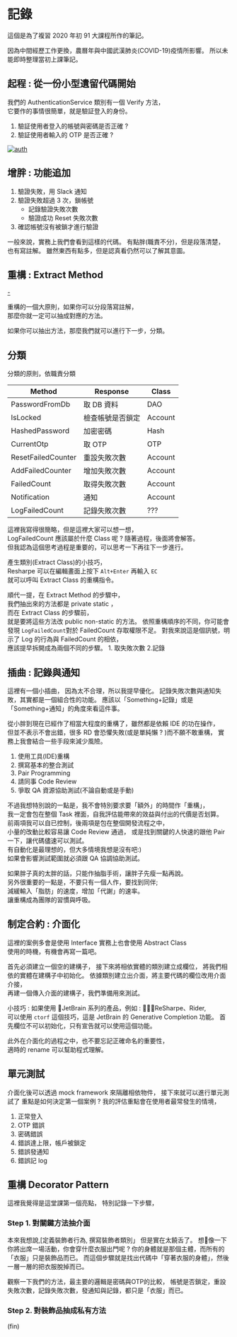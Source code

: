 # 記錄

這個是為了複習 2020 年初 91 大課程所作的筆記。

因為中間經歷工作更換，農曆年與中國武漢肺炎(COVID-19)疫情所影響。
所以未能即時整理當初上課筆記。

## 起程 : 從一份小型遺留代碼開始

我們的 AuthenticationService 類別有一個 Verify 方法，  
它要作的事情很簡單，就是驗証登入的身份。

1. 驗証使用者登入的帳號與密碼是否正確 ?
2. 驗証使用者輸入的 OTP 是否正確 ?

[![auth](https://i.imgur.com/dsQtRIK.jpg)](https://github.com/marsen/Marsen.NetCore.Dojo/commit/640e640cc960fd82ad58fd3ad2f9657770b2f8e1)  

## 增胖 : 功能追加

1. 驗證失敗，用 Slack 通知
2. 驗證失敗超過 3 次，鎖帳號
   - 記錄驗證失敗次數
   - 驗證成功 Reset 失敗次數
3. 確認帳號沒有被鎖才進行驗證

一般來說，實務上我們會看到這樣的代碼。
有點胖(職責不分)，但是段落清楚，也有寫註解。
雖然東西有點多，但是認真看仍然可以了解其意圖。

## 重構 : Extract Method

[-](https://github.com/marsen/Marsen.NetCore.Dojo/commit/fce3a350b71c48ac3a70c44b7d67ffa82e4124d2)

重構的一個大原則，如果你可以分段落寫註解，  
那麼你就一定可以抽成對應的方法。  

如果你可以抽出方法，那麼我們就可以進行下一步，分類。  

## 分類

分類的原則，依職責分類

| Method | Response | Class |
| -------- | -------- | -------- |
| PasswordFromDb    | 取 DB 資料     | DAO     |
| IsLocked    | 檢查帳號是否鎖定     | Account     |
| HashedPassword    | 加密密碼    | Hash     |
| CurrentOtp    | 取 OTP     | OTP     |
| ResetFailedCounter    | 重設失敗次數     | Account     |
| AddFailedCounter    | 增加失敗次數     | Account     |
| FailedCount    | 取得失敗次數     | Account     |
| Notification    | 通知     | Account     |
| LogFailedCount   | 記錄失敗次數     | ???     |

這裡我寫得很簡略，但是這裡大家可以想一想，  
LogFailedCount 應該屬於什麼 Class 呢 ?
隨著過程，後面將會解答。  
但我認為這個思考過程是重要的，可以思考一下再往下一步進行。

產生類別(Extract Class)的小技巧，  
Resharpe 可以在編輯畫面上按下 `Alt+Enter` 再輸入 `EC`  
就可以呼叫 Extract Class 的重構指令。

順代一提，在 Extract Method 的步驟中，  
我們抽出來的方法都是 private static ，  
而在 Extract Class 的步驟前，  
就是要將這些方法改 public non-static 的方法。
依照重構順序的不同，你可能會發現 `LogFailedCount`對於 FailedCount 存取權限不足。
對我來說這是個訊號，明示了 Log 的行為與 FailedCount 的相依，  
應該提早拆開成為兩個不同的步驟。 1. 取失敗次數 2.記錄

## 插曲 : 記錄與通知

這裡有一個小插曲，
因為太不合理，所以我提早優化。
記錄失敗次數與通知失敗，其實都是一個組合性的功能。
應該以「Something+記錄」或是「Something+通知」的角度來看這件事。

從小胖到現在已經作了相當大程度的重構了，雖然都是依賴 IDE 的功在操作，  
但並不表示不會出錯，很多 RD 會恐懼失敗(或是單純懶 ? )而不願不敢重構，
實務上我會結合一些手段來減少風險。

1. 使用工具(IDE)重構
2. 撰寫基本的整合測試
3. Pair Programming
4. 請同事 Code Review
5. 爭取 QA 資源協助測試(不論自動或是手動)  

不過我想特別說的一點是，我不會特別要求要「額外」的時間作「重構」，  
我一定會包在整個 Task 裡面，自我評估能帶來的效益與付出的代價是否划算。  
前兩項我可以自已控制，後兩項是包在整個開發流程之中，  
小量的改動比較容易讓 Code Review 通過，
或是找到關鍵的人快速的跟他 Pair 一下，讓代碼儘速可以測試。  
有自動化是最理想的，但大多情境我想是沒有吧:)  
如果會影響測試範圍就必須跟 QA 協調協助測試。  

如果胖子真的太胖的話，只能作抽脂手術，讓胖子先瘦一點再說。  
另外很重要的一點是，不要只有一個人作，要找到同伴;  
減緩輸入「脂肪」的速度，增加「代謝」的速率。  
讓重構成為團隊的習慣與呼吸。

## 制定合約 : 介面化

這裡的案例多會是使用 Interface 實務上也會使用 Abstract Class  
使用的時機，有機會再寫一篇吧。

首先必須建立一個空的建構子，
接下來將相依實體的類別建立成欄位，
將我們相依的實體在建構子中初始化。
依據類別建立出介面，將主要代碼的欄位改用介面介接，  
再建一個傳入介面的建構子，我們準備用來測試。

小技巧 : 如果使用 JetBrain 系列的產品，例如 : ReSharpe、Rider,  
可以使用 `ctorf` 這個技巧，這是 JetBrain 的 Generative Completion 功能。
首先欄位不可以初始化，只有宣告就可以使用這個功能。

此外在介面化的過程之中，也不要忘記正確命名的重要性，  
適時的 rename 可以幫助程式理解。

## 單元測試

介面化後可以透過 mock framework 來隔離相依物件，
接下來就可以進行單元測試了
重點是如何決定第一個案例 ?
我的評估重點會在使用者最常發生的情境，

1. 正常登入
2. OTP 錯誤
3. 密碼錯誤
4. 錯誤達上限，帳戶被鎖定
5. 錯誤發通知
6. 錯誤記 log

## 重構 Decorator Pattern

這裡我覺得是這堂課第一個亮點，
特別記錄一下步驟，

### Step 1. 對關鍵方法抽介面

本來我想說,[定義裝飾者行為, 撰寫裝飾者類別」
但是實在太饒舌了。
想像一下你將出席一場活動，你會穿什麼衣服出門呢 ?
你的身體就是那個主體，而所有的「衣服」只是裝飾品而已。
而這個步驟就是找出代碼中「穿著衣服的身體」，然後一層一層的把衣服脫掉而已。  

觀察一下我們的方法，最主要的邏輯是密碼與OTP的比較，
帳號是否鎖定，重設失敗次數，記錄失敗次數，發通知與記錄，都只是「衣服」而已。

### Step 2.  對裝飾品抽成私有方法


(fin)
